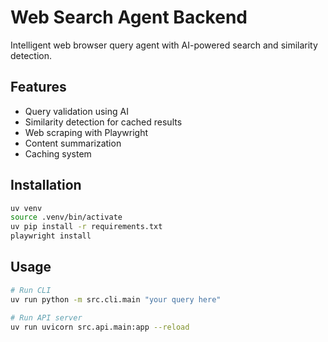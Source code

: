 # Web Search Agent Backend

Intelligent web browser query agent with AI-powered search and similarity detection.

## Features

- Query validation using AI
- Similarity detection for cached results
- Web scraping with Playwright
- Content summarization
- Caching system

## Installation

```bash
uv venv
source .venv/bin/activate
uv pip install -r requirements.txt
playwright install
```

## Usage

```bash
# Run CLI
uv run python -m src.cli.main "your query here"

# Run API server
uv run uvicorn src.api.main:app --reload
``` 